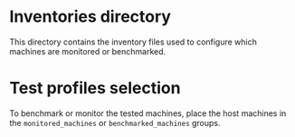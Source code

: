 <!-- Copyright (C) 2024 Savoir-faire Linux, Inc.
SPDX-License-Identifier: Apache-2.0 -->

# Inventories directory
This directory contains the inventory files used to configure which
machines are monitored or benchmarked.

# Test profiles selection
To benchmark or monitor the tested machines, place the host machines in
the `monitored_machines` or `benchmarked_machines` groups.
